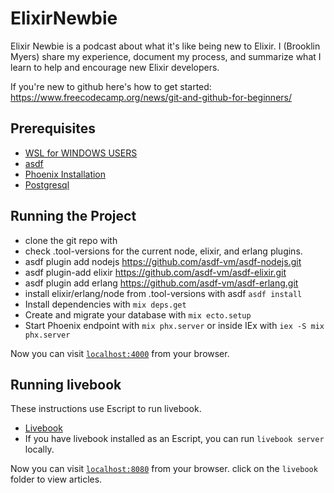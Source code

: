 # ElixirNewbie

Elixir Newbie is a podcast about what it's like being new to Elixir. I (Brooklin Myers) share my experience, document my process, and summarize what I learn to help and encourage new Elixir developers.

If you're new to github here's how to get started: https://www.freecodecamp.org/news/git-and-github-for-beginners/

## Prerequisites
- [WSL for WINDOWS USERS](https://docs.microsoft.com/en-us/windows/wsl/install)
- [asdf](http://asdf-vm.com/guide/getting-started.html#_1-install-dependencies)
- [Phoenix Installation](https://hexdocs.pm/phoenix/installation.html#content)
- [Postgresql](https://hexdocs.pm/phoenix/installation.html#postgresql)

## Running the Project
- clone the git repo with
- check .tool-versions for the current node, elixir, and erlang plugins. 
- asdf plugin add nodejs https://github.com/asdf-vm/asdf-nodejs.git
- asdf plugin-add elixir https://github.com/asdf-vm/asdf-elixir.git
- asdf plugin add erlang https://github.com/asdf-vm/asdf-erlang.git
- install elixir/erlang/node from .tool-versions with asdf `asdf install`
- Install dependencies with `mix deps.get`
- Create and migrate your database with `mix ecto.setup`
- Start Phoenix endpoint with `mix phx.server` or inside IEx with `iex -S mix phx.server`

Now you can visit [`localhost:4000`](http://localhost:4000) from your browser.

## Running livebook
These instructions use Escript to run livebook.
- [Livebook](https://github.com/livebook-dev/livebook#escript)
- If you have livebook installed as an Escript, you can run `livebook server` locally.

Now you can visit [`localhost:8080`](http://localhost:8080) from your browser. 
click on the `livebook` folder to view articles.